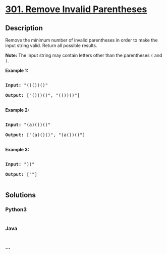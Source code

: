 # [301. Remove Invalid Parentheses](https://leetcode.com/problems/remove-invalid-parentheses)

## Description
<p>Remove the minimum number of invalid parentheses in order to make the input string valid. Return all possible results.</p>

<p><strong>Note:</strong>&nbsp;The input string may contain letters other than the parentheses <code>(</code> and <code>)</code>.</p>

<p><b>Example 1:</b></p>

<pre>
<b>Input:</b> &quot;()())()&quot;
<b>Output:</b> [&quot;()()()&quot;, &quot;(())()&quot;]
</pre>

<p><b>Example 2:</b></p>

<pre>
<b>Input:</b> &quot;(a)())()&quot;
<b>Output:</b> [&quot;(a)()()&quot;, &quot;(a())()&quot;]
</pre>

<p><b>Example 3:</b></p>

<pre>
<b>Input:</b> &quot;)(&quot;
<b>Output: </b>[&quot;&quot;]
</pre>


## Solutions


### Python3

```python

```

### Java

```java

```

### ...
```

```
